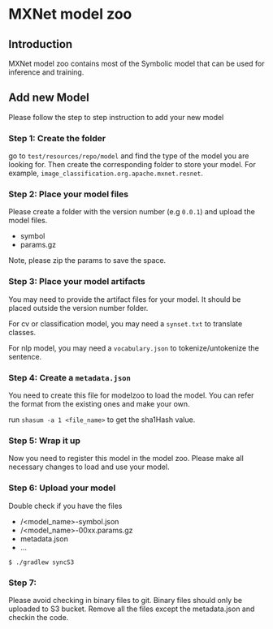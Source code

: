 # MXNet model zoo

## Introduction

MXNet model zoo contains most of the Symbolic model that can be used for inference and training.

## Add new Model

Please follow the step to step instruction to add your new model

### Step 1: Create the folder

go to `test/resources/repo/model` and find the type of the model you are looking for.
Then create the corresponding folder to store your model. For example, `image_classification.org.apache.mxnet.resnet`.

### Step 2: Place your model files
Please create a folder with the version number (e.g `0.0.1`) and upload the model files.

- symbol
- params.gz

Note, please zip the params to save the space.

### Step 3: Place your model artifacts
You may need to provide the artifact files for your model.
It should be placed outside the version number folder.

For cv or classification model, you may need a `synset.txt` to translate classes.

For nlp model, you may need a `vocabulary.json` to tokenize/untokenize the sentence.

### Step 4: Create a `metadata.json`
You need to create this file for modelzoo to load the model.
You can refer the format from the existing ones and make your own.

run `shasum -a 1 <file_name>` to get the sha1Hash value.

### Step 5: Wrap it up
Now you need to register this model in the model zoo.
Please make all necessary changes to load and use your model.

### Step 6: Upload your model

Double check if you have the files

- <version>/<model_name>-symbol.json
- <version>/<model_name>-00xx.params.gz
- metadata.json
- ...

```shell script
$ ./gradlew syncS3
```

### Step 7:
Please avoid checking in binary files to git. Binary files should only be uploaded to S3 bucket.
Remove all the files except the metadata.json and checkin the code.
